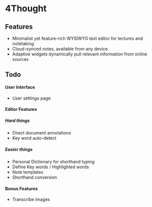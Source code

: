 # 4Thought

## Features

-   Minimalist yet feature-rich WYSIWYG text editor for lectures and notetaking
-   Cloud-synced notes, available from any device
-   Adaptive widgets dynamically pull relevant information from online sources

## Todo

#### User Interface

-   User settings page

#### Editor Features

##### Hard things

-   Direct document annotations
-   Key word auto-detect

##### Easier things

-   Personal Dictionary for shorthand typing
-   Define Key words / Highlighted words
-   Note templates
-   Shorthand conversion

#### Bonus Features

-   Transcribe images
